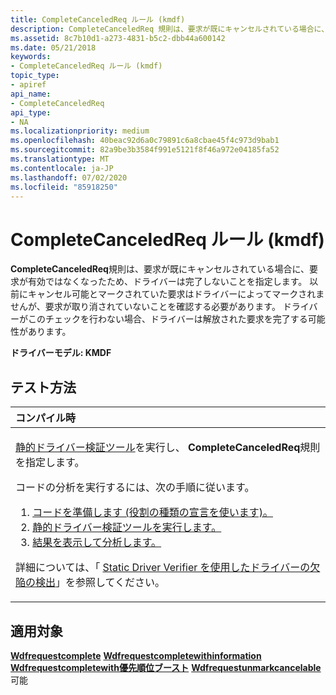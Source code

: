 ```yaml
---
title: CompleteCanceledReq ルール (kmdf)
description: CompleteCanceledReq 規則は、要求が既にキャンセルされている場合に、要求が有効ではなくなったため、ドライバーは完了しないことを指定します。
ms.assetid: 8c7b10d1-a273-4831-b5c2-dbb44a600142
ms.date: 05/21/2018
keywords:
- CompleteCanceledReq ルール (kmdf)
topic_type:
- apiref
api_name:
- CompleteCanceledReq
api_type:
- NA
ms.localizationpriority: medium
ms.openlocfilehash: 40beac92d6a0c79891c6a8cbae45f4c973d9bab1
ms.sourcegitcommit: 82a9be3b3584f991e5121f8f46a972e04185fa52
ms.translationtype: MT
ms.contentlocale: ja-JP
ms.lasthandoff: 07/02/2020
ms.locfileid: "85918250"
---
```

# <a name="completecanceledreq-rule-kmdf"></a>CompleteCanceledReq ルール (kmdf)


**CompleteCanceledReq**規則は、要求が既にキャンセルされている場合に、要求が有効ではなくなったため、ドライバーは完了しないことを指定します。 以前にキャンセル可能とマークされていた要求はドライバーによってマークされませんが、要求が取り消されていないことを確認する必要があります。 ドライバーがこのチェックを行わない場合、ドライバーは解放された要求を完了する可能性があります。

**ドライバーモデル: KMDF**

<a name="how-to-test"></a>テスト方法
-----------

<table>
<colgroup>
<col width="100%" />
</colgroup>
<thead>
<tr class="header">
<th align="left">コンパイル時</th>
</tr>
</thead>
<tbody>
<tr class="odd">
<td align="left"><p><a href="https://docs.microsoft.com/windows-hardware/drivers/devtest/static-driver-verifier" data-raw-source="[Static Driver Verifier](https://docs.microsoft.com/windows-hardware/drivers/devtest/static-driver-verifier)">静的ドライバー検証ツール</a>を実行し、 <strong>CompleteCanceledReq</strong>規則を指定します。</p>
コードの分析を実行するには、次の手順に従います。
<ol>
<li><a href="https://docs.microsoft.com/windows-hardware/drivers/devtest/using-static-driver-verifier-to-find-defects-in-drivers#preparing-your-source-code" data-raw-source="[Prepare your code (use role type declarations).](https://docs.microsoft.com/windows-hardware/drivers/devtest/using-static-driver-verifier-to-find-defects-in-drivers#preparing-your-source-code)">コードを準備します (役割の種類の宣言を使います)。</a></li>
<li><a href="https://docs.microsoft.com/windows-hardware/drivers/devtest/using-static-driver-verifier-to-find-defects-in-drivers#running-static-driver-verifier" data-raw-source="[Run Static Driver Verifier.](https://docs.microsoft.com/windows-hardware/drivers/devtest/using-static-driver-verifier-to-find-defects-in-drivers#running-static-driver-verifier)">静的ドライバー検証ツールを実行します。</a></li>
<li><a href="https://docs.microsoft.com/windows-hardware/drivers/devtest/using-static-driver-verifier-to-find-defects-in-drivers#viewing-and-analyzing-the-results" data-raw-source="[View and analyze the results.](https://docs.microsoft.com/windows-hardware/drivers/devtest/using-static-driver-verifier-to-find-defects-in-drivers#viewing-and-analyzing-the-results)">結果を表示して分析します。</a></li>
</ol>
<p>詳細については、「 <a href="https://docs.microsoft.com/windows-hardware/drivers/devtest/using-static-driver-verifier-to-find-defects-in-drivers" data-raw-source="[Using Static Driver Verifier to Find Defects in Drivers](https://docs.microsoft.com/windows-hardware/drivers/devtest/using-static-driver-verifier-to-find-defects-in-drivers)">Static Driver Verifier を使用したドライバーの欠陥の検出</a>」を参照してください。</p></td>
</tr>
</tbody>
</table>

<a name="applies-to"></a>適用対象
----------

[**Wdfrequestcomplete**](https://docs.microsoft.com/windows-hardware/drivers/ddi/wdfrequest/nf-wdfrequest-wdfrequestcomplete) 
[**Wdfrequestcompletewithinformation**](https://docs.microsoft.com/windows-hardware/drivers/ddi/wdfrequest/nf-wdfrequest-wdfrequestcompletewithinformation) 
[**Wdfrequestcompletewith優先順位ブースト**](https://docs.microsoft.com/windows-hardware/drivers/ddi/wdfrequest/nf-wdfrequest-wdfrequestcompletewithpriorityboost) 
[**Wdfrequestunmarkcancelable**](https://docs.microsoft.com/windows-hardware/drivers/ddi/wdfrequest/nf-wdfrequest-wdfrequestunmarkcancelable)可能
 

 





